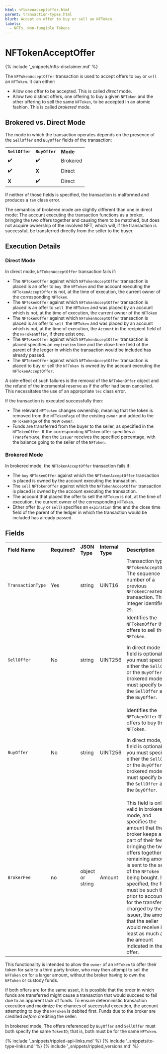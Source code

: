 ```yaml
---
html: nftokenacceptoffer.html
parent: transaction-types.html
blurb: Accept an offer to buy or sell an NFToken.
labels:
  - NFTs, Non-fungible Tokens
---
```

# NFTokenAcceptOffer
{% include '_snippets/nfts-disclaimer.md' %}

The `NFTokenAcceptOffer` transaction is used to accept offers to `buy` or `sell` an `NFToken`. It can either:

* Allow one offer to be accepted. This is called _direct_ mode.
* Allow two distinct offers, one offering to buy a given `NFToken` and the other offering to sell the same `NFToken`, to be accepted in an atomic fashion. This is called _brokered_ mode.


## Brokered vs. Direct Mode

The mode in which the transaction operates depends on the presence of the `SellOffer` and `BuyOffer` fields of the transaction:


<table>
  <tr>
   <td><strong><code>SellOffer</code></strong>
   </td>
   <td><strong><code>BuyOffer</code></strong>
   </td>
   <td><strong>Mode</strong>
   </td>
  </tr>
  <tr>
   <td>✔️
   </td>
   <td>✔️
   </td>
   <td>Brokered
   </td>
  </tr>
  <tr>
   <td>✔️
   </td>
   <td><B>X</B>
   </td>
   <td>Direct
   </td>
  </tr>
  <tr>
   <td><B>X</B>
   </td>
   <td>✔️
   </td>
   <td>Direct
   </td>
  </tr>
</table>


If neither of those fields is specified, the transaction is malformed and produces a `tem` class error.

The semantics of brokered mode are slightly different than one in direct mode: The account executing the transaction functions as a broker, bringing the two offers together and causing them to be matched, but does not acquire ownership of the involved NFT, which will, if the transaction is successful, be transferred directly from the seller to the buyer.


## Execution Details


### Direct Mode

In direct mode, `NFTokenAcceptOffer` transaction fails if:



* The `NFTokenOffer` against which `NFTokenAcceptOffer` transaction is placed is an offer to `buy `the `NFToken` and the account executing the `NFTokenAcceptOffer` is not, at the time of execution, the current owner of the corresponding `NFToken`.
* The `NFTokenOffer` against which `NFTokenAcceptOffer` transaction is placed is an offer to `sell `the `NFToken` and was placed by an account which is not, at the time of execution, the current owner of the `NFToken`
* The `NFTokenOffer` against which `NFTokenAcceptOffer` transaction is placed is an offer to `sell `the `NFToken` and was placed by an account which is not, at the time of execution, the `Account` in the recipient field of the `NFTokenOffer`, if there exist one.
* The `NFTokenOffer` against which `NFTokenAcceptOffer` transaction is placed specifies an `expiration` time and the close time field of the parent of the ledger in which the transaction would be included has already passed.
* The `NFTokenOffer` against which `NFTokenAcceptOffer` transaction is placed to buy or sell the `NFToken `is owned by the account executing the `NFTokenAcceptOffer`.

A side-effect of such failures is the removal of the `NFTokenOffer` object and the refund of the incremental reserve as if the offer had been cancelled. This necessitates the use of an appropriate `tec` class error.

If the transaction is executed successfully then:

* The relevant `NFTtoken` changes ownership, meaning that the token is removed from the `NFTokenPage` of the existing `owner` and added to the `NFTokenPage` of the new `owner`.
* Funds are transferred from the buyer to the seller, as specified in the `NFTokenOffer`. If the corresponding `NFToken` offer specifies a `TransferRate`, then the `issuer` receives the specified percentage, with the balance going to the seller of the `NFToken`.


### Brokered Mode

In brokered mode, the `NFTokenAcceptOffer` transaction fails if:



* The `buy` `NFTokenOffer` against which the  `NFTokenAcceptOffer` transaction is placed is owned by the account executing the transaction.
* The `sell` `NFTokenOffer` against which the `NFTokenAcceptOffer` transaction is placed is owned by the account executing the transaction.
* The account that placed the offer to sell the `NFToken` is not, at the time of execution, the current owner of the corresponding `NFToken`.
* Either offer (`buy` or `sell`) specifies an `expiration` time and the close time field of the parent of the ledger in which the transaction would be included has already passed.


## Fields


<table>
  <tr>
   <td><strong>Field Name</strong>
   </td>
   <td><strong>Required?</strong>
   </td>
   <td><strong>JSON Type</strong>
   </td>
   <td><strong>Internal Type</strong>
   </td>
   <td><strong>Description</strong>
   </td>
  </tr>
  <tr>
   <td><code>TransactionType</code>
   </td>
   <td>Yes
   </td>
   <td>string
   </td>
   <td>UINT16
   </td>
   <td>Transaction type <code>NFTokenAcceptOffer</code>. The sequence number of a previous <code>NFTokenCreateOffer</code> transaction. The integer identifier is <code>29</code>.
   </td>
  </tr>
  <tr>
   <td><code>SellOffer</code>
   </td>
   <td>No
   </td>
   <td>string
   </td>
   <td>UINT256
   </td>
   <td>Identifies the <code>NFTokenOffer</code> that offers to sell the <code>NFToken</code>.
<p>
In direct mode this field is optional, but you must specify either the <code>SellOffer</code> or the <code>BuyOffer</code>. In brokered mode, you must specify both the <code>SellOffer</code> and the <code>BuyOffer</code>.
   </td>
  </tr>
  <tr>
   <td><code>BuyOffer</code>
   </td>
   <td>No
   </td>
   <td>string
   </td>
   <td>UINT256
   </td>
   <td>Identifies the <code>NFTokenOffer</code> that offers to buy the <code>NFToken</code>.
<p>
In direct mode, this field is optional, but you must specify either the <code>SellOffer</code> or the <code>BuyOffer</code>. In brokered mode, you must specify both the <code>SellOffer</code> and the <code>BuyOffer</code>.
   </td>
  </tr>
  <tr>
   <td><code>BrokerFee</code>
   </td>
   <td>no
   </td>
   <td>object or string
   </td>
   <td>Amount
   </td>
   <td>This field is only valid in brokered mode, and specifies the amount that the broker keeps as part of their fee for bringing the two offers together; the remaining amount is sent to the seller of the <code>NFToken</code> being bought. If specified, the fee must be such that, prior to accounting for the transfer fee charged by the issuer, the amount that the seller would receive is at least as much as the amount indicated in the sell offer.
   </td>
  </tr>
</table>


This functionality is intended to allow the `owner` of an `NFToken` to offer their token for sale to a third party broker, who may then attempt to sell the `NFToken` on for a larger amount, without the broker having to own the `NFToken` or custody funds.

If both offers are for the same asset, it is possible that the order in which funds are transferred might cause a transaction that would succeed to fail due to an apparent lack of funds. To ensure deterministic transaction execution and maximize the chances of successful execution, the account attempting to buy the `NFToken` is debited first. Funds due to the broker are credited _before_ crediting the seller.

In brokered mode, The offers referenced by `BuyOffer` and `SellOffer` must both specify the same `TokenID`; that is, both must be for the same `NFToken`.



<!--{# common link defs #}-->
{% include '_snippets/rippled-api-links.md' %}
{% include '_snippets/tx-type-links.md' %}
{% include '_snippets/rippled_versions.md' %}

